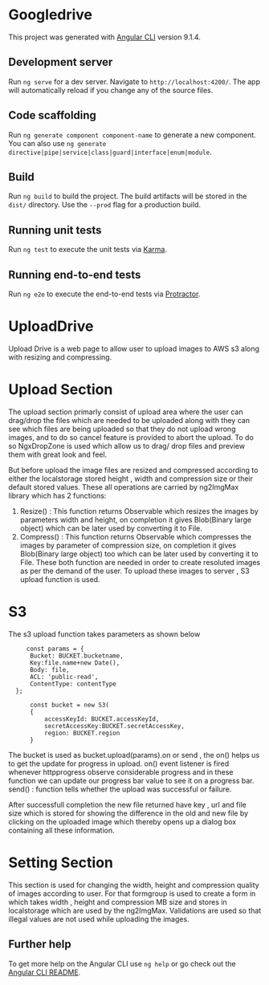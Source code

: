 # Googledrive

This project was generated with [Angular CLI](https://github.com/angular/angular-cli) version 9.1.4.

## Development server

Run `ng serve` for a dev server. Navigate to `http://localhost:4200/`. The app will automatically reload if you change any of the source files.

## Code scaffolding

Run `ng generate component component-name` to generate a new component. You can also use `ng generate directive|pipe|service|class|guard|interface|enum|module`.

## Build

Run `ng build` to build the project. The build artifacts will be stored in the `dist/` directory. Use the `--prod` flag for a production build.

## Running unit tests

Run `ng test` to execute the unit tests via [Karma](https://karma-runner.github.io).

## Running end-to-end tests

Run `ng e2e` to execute the end-to-end tests via [Protractor](http://www.protractortest.org/).

# UploadDrive
Upload Drive is a web page to allow user to upload images to AWS s3 along with resizing and compressing. 

# Upload Section 
 The upload section primarly consist of upload area where the user can drag/drop the files which are needed to be uploaded along with they can see which files are being uploaded so that they do not upload wrong images, and to do so cancel feature is provided to abort the upload. 
 To do so NgxDropZone is used which allow us to drag/ drop files and preview them with great look and feel.
  
  
 But before upload the image files are resized and compressed according to either the localstorage stored height , width and compression size or their default stored values. These all operations are carried by ng2ImgMax library which has 2 functions:
 1. Resize() : This function returns Observable which resizes the images by parameters width and height, on completion it               gives Blob(Binary large object) which can be later used by converting it to File.
 2. Compress() : This function returns Observable which compresses the images by parameter of compression size, on completion         it gives Blob(Binary large object) too which can be later used by converting it to File.
These both function are needed in order to create resoluted images as per the demand of the user.
To upload these images to server , S3 upload function is used.

# S3 
  The s3 upload function takes parameters as shown below
 
         const params = {
          Bucket: BUCKET.bucketname,
          Key:file.name+new Date(),
          Body: file,
          ACL: 'public-read',
          ContentType: contentType
      };
      
          const bucket = new S3(
          {
              accessKeyId: BUCKET.accessKeyId,
              secretAccessKey:BUCKET.secretAccessKey,
              region: BUCKET.region
          }
          
  The bucket is used as bucket.upload(params).on or send , the on() helps us to get the update for progress in upload. 
  on() event listener is fired whenever httpprogress observe considerable progress and in these function we can update our progress bar value to see it on a progress bar.
  send() : function tells whether the upload was successful or failure.
  
  After successfull completion the new file returned have key , url and file size which is stored for showing the difference in the old and new file by clicking on the uploaded image which thereby opens up a dialog box containing all these information.
  
  # Setting Section
   This section is used for changing the width, height and compression quality of images according to user. For that formgroup is used to create a form in which takes width , height and compression MB size and stores in localstorage which are used by the ng2ImgMax. Validations are used so that illegal values are not used while uploading the images.
  

## Further help

To get more help on the Angular CLI use `ng help` or go check out the [Angular CLI README](https://github.com/angular/angular-cli/blob/master/README.md).
